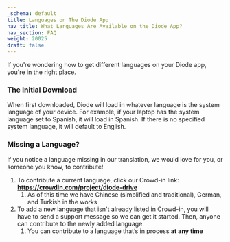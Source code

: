 ```yaml
---
_schema: default
title: Languages on The Diode App
nav_title: What Languages Are Available on the Diode App?
nav_section: FAQ
weight: 20025
draft: false
---
```

If you're wondering how to get different languages on your Diode app, you're in the right place.

### **The Initial Download**

When first downloaded, Diode will load in whatever language is the system language of your device. For example, if your laptop has the system language set to Spanish, it will load in Spanish. If there is no specified system language, it will default to English.

### **Missing a Language?**

If you notice a language missing in our translation, we would love for you, or someone you know, to contribute!

1. To contribute a current language, click our Crowd-in link: <a href="https://crowdin.com/project/diode-drive" target="_blank" rel="noopener"><strong>https://crowdin.com/project/diode-drive</strong></a>
   1. As of this time we have Chinese (simplified and traditional), German, and Turkish in the works
2. To add a new language that isn't already listed in Crowd-in, you will have to send a support message so we can get it started. Then, anyone can contribute to the newly added language.
   1. You can contribute to a language that’s in process **at any time**